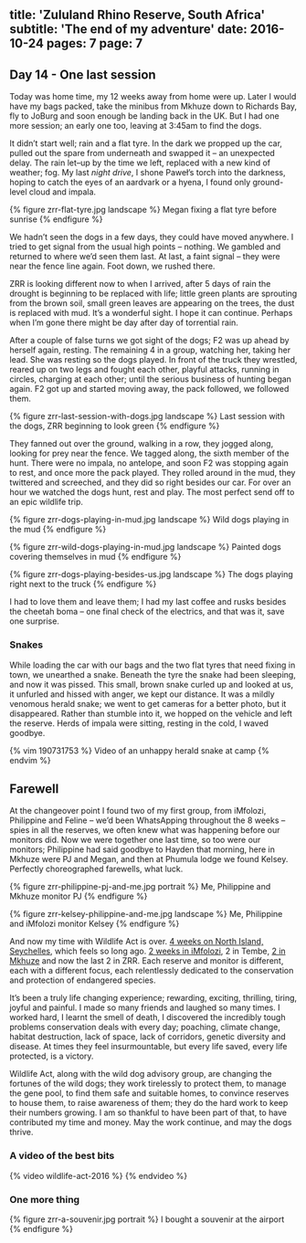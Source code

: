 title: 'Zululand Rhino Reserve, South Africa'
subtitle: 'The end of my adventure'
date: 2016-10-24
pages: 7
page: 7
---

## Day 14 - One last session

Today was home time, my 12 weeks away from home were up. Later I would have my bags packed, take the minibus from Mkhuze down to Richards Bay, fly to JoBurg and soon enough be landing back in the UK. But I had one more session; an early one too, leaving at 3:45am to find the dogs.

It didn’t start well; rain and a flat tyre. In the dark we propped up the car, pulled out the spare from underneath and swapped it – an unexpected delay. The rain let–up by the time we left, replaced with a new kind of weather; fog. My last _night drive_, I shone Paweł’s torch into the darkness, hoping to catch the eyes of an aardvark or a hyena, I found only ground-level cloud and impala.

{% figure zrr-flat-tyre.jpg landscape %}
Megan fixing a flat tyre before sunrise
{% endfigure %}

We hadn’t seen the dogs in a few days, they could have moved anywhere. I tried to get signal from the usual high points – nothing. We gambled and returned to where we’d seen them last. At last, a faint signal – they were near the fence line again. Foot down, we rushed there.

ZRR is looking different now to when I arrived, after 5 days of rain the drought is beginning to be replaced with life; little green plants are sprouting from the brown soil, small green leaves are appearing on the trees, the dust is replaced with mud. It’s a wonderful sight. I hope it can continue. Perhaps when I’m gone there might be day after day of torrential rain.

After a couple of false turns we got sight of the dogs; F2 was up ahead by herself again, resting. The remaining 4 in a group, watching her, taking her lead. She was resting so the dogs played. In front of the truck they wrestled, reared up on two legs and fought each other, playful attacks, running in circles, charging at each other; until the serious business of hunting began again. F2 got up and started moving away, the pack followed, we followed them.

{% figure zrr-last-session-with-dogs.jpg landscape %}
Last session with the dogs, ZRR beginning to look green
{% endfigure %}

They fanned out over the ground, walking in a row, they jogged along, looking for prey near the fence. We tagged along, the sixth member of the hunt. There were no impala, no antelope, and soon F2 was stopping again to rest, and once more the pack played. They rolled around in the mud, they twittered and screeched, and they did so right besides our car. For over an hour we watched the dogs hunt, rest and play. The most perfect send off to an epic wildlife trip.

{% figure zrr-dogs-playing-in-mud.jpg landscape %}
Wild dogs playing in the mud
{% endfigure %}

{% figure zrr-wild-dogs-playing-in-mud.jpg landscape %}
Painted dogs covering themselves in mud
{% endfigure %}

{% figure zrr-dogs-playing-besides-us.jpg landscape %}
The dogs playing right next to the truck
{% endfigure %}

I had to love them and leave them; I had my last coffee and rusks besides the cheetah boma – one final check of the electrics, and that was it, save one surprise.

### Snakes

While loading the car with our bags and the two flat tyres that need fixing in town, we unearthed a snake. Beneath the tyre the snake had been sleeping, and now it was pissed. This small, brown snake curled up and looked at us, it unfurled and hissed with anger, we kept our distance. It was a mildly venomous herald snake; we went to get cameras for a better photo, but it disappeared. Rather than stumble into it, we hopped on the vehicle and left the reserve. Herds of impala were sitting, resting in the cold, I waved goodbye.

{% vim 190731753 %}
Video of an unhappy herald snake at camp
{% endvim %}

## Farewell

At the changeover point I found two of my first group, from iMfolozi, Philippine and Feline – we’d been WhatsApping throughout the 8 weeks – spies in all the reserves, we often knew what was happening before our monitors did. Now we were together one last time, so too were our monitors; Philippine had said goodbye to Hayden that morning, here in Mkhuze were PJ and Megan, and then at Phumula lodge we found Kelsey. Perfectly choreographed farewells, what luck.

{% figure zrr-philippine-pj-and-me.jpg portrait %}
Me, Philippine and Mkhuze monitor PJ
{% endfigure %}

{% figure zrr-kelsey-philippine-and-me.jpg landscape %}
Me, Philippine and iMfolozi monitor Kelsey
{% endfigure %}

And now my time with Wildlife Act is over. [4 weeks on North Island, Seychelles](/2016/08/north-island-seychelles/), which feels so long ago. [2 weeks in iMfolozi](/2016/09/imfolozi-south-africa/), 2 in Tembe, [2 in Mkhuze](/2016/10/mkhuze-south-africa/) and now the last 2 in ZRR. Each reserve and monitor is different, each with a different focus, each relentlessly dedicated to the conservation and protection of endangered species.

It’s been a truly life changing experience; rewarding, exciting, thrilling, tiring, joyful and painful. I made so many friends and laughed so many times. I worked hard, I learnt the smell of death, I discovered the incredibly tough problems conservation deals with every day; poaching, climate change, habitat destruction, lack of space, lack of corridors, genetic diversity and disease. At times they feel insurmountable, but every life saved, every life protected, is a victory.

Wildlife Act, along with the wild dog advisory group, are changing the fortunes of the wild dogs; they work tirelessly to protect them, to manage the gene pool, to find them safe and suitable homes, to convince reserves to house them, to raise awareness of them; they do the hard work to keep their numbers growing. I am so thankful to have been part of that, to have contributed my time and money. May the work continue, and may the dogs thrive.

### A video of the best bits

{% video wildlife-act-2016 %}
{% endvideo %}

### One more thing

{% figure zrr-a-souvenir.jpg portrait %}
I bought a souvenir at the airport
{% endfigure %}
